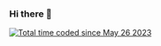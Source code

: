 ### Hi there 👋
<a href="https://wakatime.com/@87445a59-3f3c-42cd-826d-3b316e222d42"><img src="https://wakatime.com/badge/user/87445a59-3f3c-42cd-826d-3b316e222d42.svg" alt="Total time coded since May 26 2023" /></a>

<!--
**jeho12/jeho12** is a ✨ _special_ ✨ repository because its `README.md` (this file) appears on your GitHub profile.

Here are some ideas to get you started:

- 🔭 I’m currently working on ... My Portfolio Project
- 🌱 I’m currently learning ...
- 👯 I’m looking to collaborate on ...
- 🤔 I’m looking for help with ...
- 💬 Ask me about ...
- 📫 How to reach me: ... All my social media Handles are Available
- 😄 Pronouns: ...
- ⚡ Fun fact: ...
-->
